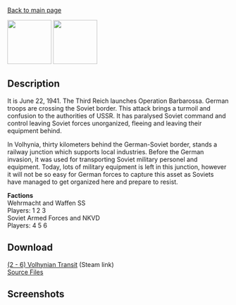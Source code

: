 [Back to main page](https://taddan.github.io/library/)<br/>

<img src="https://steamuserimages-a.akamaihd.net/ugc/922543146714290341/4C0CCA10FF3D96B6CB42E62219C40CE808544F04/" width="100" height="100" /> <img src="https://steamuserimages-a.akamaihd.net/ugc/922543146714362068/5CFEC9B87D9E5BCB6A0110659B9D9407ECFCC474/" width="100" height="100" />

## Description
It is June 22, 1941. The Third Reich launches Operation Barbarossa. German troops are crossing the Soviet border. This attack brings a turmoil and confusion to the authorities of USSR. It has paralysed Soviet command and control leaving Soviet forces unorganized, fleeing and leaving their equipment behind.

In Volhynia, thirty kilometers behind the German-Soviet border, stands a railway junction which supports local industries. Before the German invasion, it was used for transporting Soviet military personel and equipment. Today, lots of military equipment is left in this junction, however it will not be so easy for German forces to capture this asset as Soviets have managed to get organized here and prepare to resist.

<b>Factions</b><br/>
Wehrmacht and Waffen SS<br/>
Players: 1 2 3<br/>
Soviet Armed Forces and NKVD<br/>
Players: 4 5 6<br/>
## Download
[(2 - 6) Volhynian Transit](https://steamcommunity.com/sharedfiles/filedetails/?id=1250754845) (Steam link)<br/>
[Source Files]()

## Screenshots
